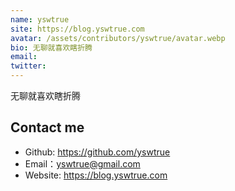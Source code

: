 ```yaml
---
name: yswtrue
site: https://blog.yswtrue.com
avatar: /assets/contributors/yswtrue/avatar.webp
bio: 无聊就喜欢瞎折腾
email:
twitter:
---
```


无聊就喜欢瞎折腾

## Contact me

- Github: <https://github.com/yswtrue>
- Email：<yswtrue@gmail.com>
- Website: <https://blog.yswtrue.com>
